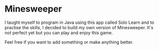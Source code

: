 # Minesweeper
I taught myself to program in Java using this app called Solo Learn and to practise the skills, I decided to build my own version of Minesweeper. It's not perfect yet but you can play and enjoy this game.

Feel free if you want to add something or make anything better. 
